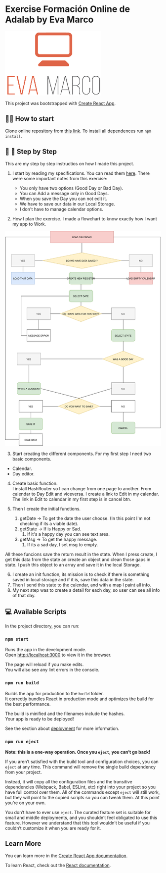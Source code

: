 # Exercise Formación Online de Adalab by Eva Marco

![EvaMarco](src/assets/eva&#32;logo.png)

This project was bootstrapped with [Create React App](https://github.com/facebook/create-react-app).

##  👩‍🔧️ How to start

Clone online repository from [this link](https://github.com/Adalab/formacion-online-life-calendar-evamarco).
To install all dependences run `npm install`.


## 👣️ 👣  Step  by Step️

This are my step by step instructios on how I made this project. 

1. I start by reading my specifications. 
  You can read them [here](https://books.adalab.es/materiales-front-end-g/formacion-online/3_prueba_tecnica).
  There were some important notes from this exercise:
      - You only have two options (Good Day  or Bad Day).
      - You can Add a message only in Good Days.
      - When you save the Day you can not edit it.
      - We have to save our data in our Local Storage. 
      - I don't have to manage calendar options. 

2. How I plan the exercise. 
  I made a flowchart to know exactly how I want my app to Work. 

  ![flowchar](src/assets/flowchar.svg)

3. Start creating the different components.
  For my first step I need two basic components.
  - Calendar.
  - Day editor. 
  
4. Create basic function.  
  I install HashRouter so I can change from one page to another. From calendar to Day Edit and viceversa. 
  I create a link to Edit in my calendar.
  The link in Edit to calendar in my first step is in cancel btn. 

5. Then I create the initial functions.
   1. getDate -> To get the date the user choose. (In this point I'm not checking if its a viable date).
   2. getState -> If is Happy or Sad.
      1. If it's a happy day you can see text area.
   3. getMsg -> To get the happy message.  
      1. If its a sad day, I set msg to empty. 
   
  All these funcions save the return result in the state. When I press create, I get this data from the state an create an object and clean those gaps in state. 
  I push this object to an array and save it in the local Storage. 

6. I create an init function, its mission is to check if there is something saved in local storage and if it is, save this data in the state. 
7. Then I send this state to the calendar, and with a map I paint all info. 
8. My next step was to create a detail for each day, so user can see all info of that day. 

## 💻️ Available Scripts

In the project directory, you can run:

### `npm start`

Runs the app in the development mode.<br />
Open [http://localhost:3000](http://localhost:3000) to view it in the browser.

The page will reload if you make edits.<br />
You will also see any lint errors in the console.


### `npm run build`

Builds the app for production to the `build` folder.<br />
It correctly bundles React in production mode and optimizes the build for the best performance.

The build is minified and the filenames include the hashes.<br />
Your app is ready to be deployed!

See the section about [deployment](https://facebook.github.io/create-react-app/docs/deployment) for more information.

### `npm run eject`

**Note: this is a one-way operation. Once you `eject`, you can’t go back!**

If you aren’t satisfied with the build tool and configuration choices, you can `eject` at any time. This command will remove the single build dependency from your project.

Instead, it will copy all the configuration files and the transitive dependencies (Webpack, Babel, ESLint, etc) right into your project so you have full control over them. All of the commands except `eject` will still work, but they will point to the copied scripts so you can tweak them. At this point you’re on your own.

You don’t have to ever use `eject`. The curated feature set is suitable for small and middle deployments, and you shouldn’t feel obligated to use this feature. However we understand that this tool wouldn’t be useful if you couldn’t customize it when you are ready for it.

## Learn More

You can learn more in the [Create React App documentation](https://facebook.github.io/create-react-app/docs/getting-started).

To learn React, check out the [React documentation](https://reactjs.org/).

